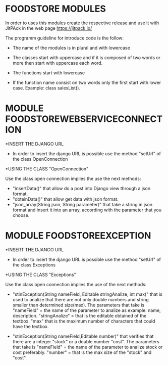 # FOODSTORE MODULES

In order to uses this modules create the respective release and use it with JitPAck in the web page https://jitpack.io/

The programm guideline for introduce code is the follow:

* The name of the modules is in plural and with lowercase

* The classes start with uppercase and if it is composed of two words or more then start with uppercase each word.

* The functions start with lowercase

* If the function name consist on two words only the first start with lower case. Example: class salesList().

# MODULE FOODSTOREWEBSERVICECONNECTION

*INSERT THE DJANGO URL

* In order to insert the django URL is possible use the method "setUrl" of the class OpenConnection

*USING THE CLASS "OpenConnection"

Use the class open connection implies the use the next methods: 

* "insertData()" that allow do a post into Django view through a json format.
* "obteinData()" that allow get data with json format.
* "json_array(String json, String parameter)" that take a string in json format and insert it into an array, according with the parameter that you choose.  
 
# MODULE FOODSTOREEXCEPTION

*INSERT THE DJANGO URL

* In order to insert the django URL is possible use the method "setUrl" of the class Exceptions

*USING THE CLASS "Exceptions"

Use the class open connection implies the use of the next methods: 

* "stinException(String nameField, Editable stringAnalize, int max)" that is used to analize that there are not only double numbers and string smaller than determined size(max). The parameters that take is "nameField" = the name of the parameter to analize as example: name, description. "stringAnalize" = that is the editable obtained of the textbox. "max" that is the maximum number of characters that could have the textbox.

* "stinException(String nameField,Editable number)" that verifies that there are a integer "stock" or a double number "cost". The parameters that take is "nameField" = the name of the parameter to analize stock or cost preferably. "number" = that is the max size of the "stock" and "cost".




